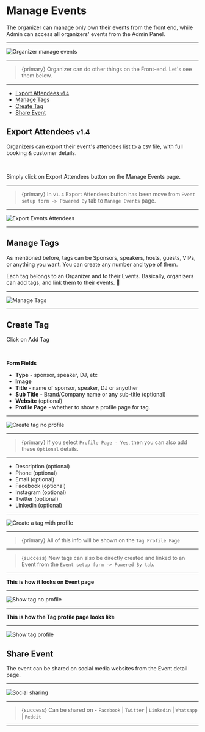 # Manage Events

The organizer can manage only own their events from the front end, while Admin can access all organizers' events from the Admin Panel.

---

![Organizer manage events](/images/events-manage-events.jpg "Organizer manage events")

---

>{primary} Organizer can do other things on the Front-end. Let's see them below.

---

- [Export Attendees <small class="v">v1.4</small>](#Export-Attendees)
- [Manage Tags](#manage-tags)
- [Create Tag](#create-tag)
- [Share Event](#share-event)



<a name="Export-Attendees"></a>
## Export Attendees <small class="v">v1.4</small>

Organizers can export their event's attendees list to a `CSV` file, with full booking & customer details.

<br>

Simply click on <larecipe-button type="black" size="sm" rounded>Export Attendees</larecipe-button> button on the Manage Events page.

---

>{primary} In `v1.4` <larecipe-button type="black" size="sm" rounded>Export Attendees</larecipe-button> button has been move from `Event setup form -> Powered By` tab to `Manage Events` page.

---

![Export Events Attendees](/images/events-manage-export-csv.jpg "Export Events Attendees")

---



<a name="manage-tags"></a>
## Manage Tags

As mentioned before, tags can be Sponsors, speakers, hosts, guests, VIPs, or anything you want. You can create any number and type of them.

Each tag belongs to an Organizer and to their Events. Basically, organizers can add tags, and link them to their events. 😬

---

![Manage Tags](/images/events-manage-manage-tags.jpg "Manage Tags")

---


<a name="create-tag"></a>
## Create Tag

Click on <larecipe-button type="secondary" size="sm" rounded>Add Tag</larecipe-button>

<br>

**Form Fields**

- **Type** - sponsor, speaker, DJ, etc
- **Image**
- **Title** - name of sponsor, speaker, DJ or anyother
- **Sub Title** - Brand/Company name or any sub-title (optional)
- **Website** (optional)
- **Profile Page** - whether to show a profile page for tag.

---

![Create tag no profile](/images/events-manage-tag-create-no-profile.jpg "Create tag no profile")

---

>{primary} If you select `Profile Page - Yes`, then you can also add these `Optional` details.

---

- Description (optional)
- Phone (optional)
- Email (optional)
- Facebook (optional)
- Instagram (optional)
- Twitter (optional)
- Linkedin (optional)

---

![Create a tag with profile](/images/events-manage-tag-create-profile.jpg "Create a tag with profile")

---

>{primary} All of this info will be shown on the `Tag Profile Page`

---

>{success} New tags can also be directly created and linked to an Event from the `Event setup form -> Powered By tab`.

---

**This is how it looks on Event page**

---

![Show tag no profile](/images/events-manage-tag-show.jpg "Show tag no profile")

---

**This is how the Tag profile page looks like**

---

![Show tag profile](/images/events-manage-tag-show-profile.jpg "Show tag profile")




<a name="share-event"></a>
## Share Event

The event can be shared on social media websites from the Event detail page.

---

![Social sharing](/images/events-manage-share-event.jpg "Social sharing")

---

>{success} Can be shared on - `Facebook` | `Twitter` | `Linkedin` | `Whatsapp` | `Reddit`

---